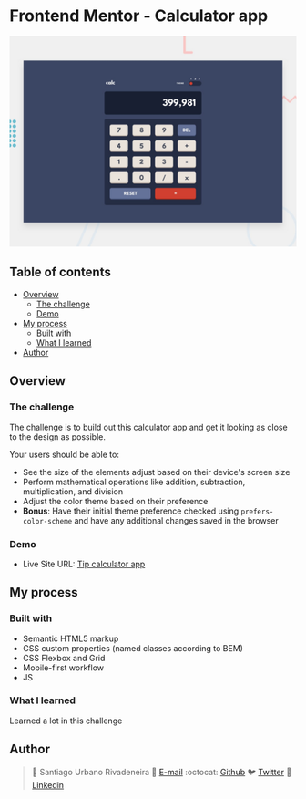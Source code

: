 # Frontend Mentor - Calculator app

![Design preview for the Calculator app coding challenge](./design/desktop-preview.jpg)

## Table of contents

- [Overview](#overview)
  - [The challenge](#the-challenge)
  - [Demo](#Demo)
- [My process](#my-process)
  - [Built with](#built-with)
  - [What I learned](#what-i-learned)
- [Author](#author)

## Overview

### The challenge

The challenge is to build out this calculator app and get it looking as close to the design as possible.

Your users should be able to:

- See the size of the elements adjust based on their device's screen size
- Perform mathematical operations like addition, subtraction, multiplication, and division
- Adjust the color theme based on their preference
- **Bonus**: Have their initial theme preference checked using `prefers-color-scheme` and have any additional changes saved in the browser

### Demo

- Live Site URL: [Tip calculator app](https://sanurb.github.io/Frontend-Mentor-Challenges/calculator-app/index.html)

## My process
### Built with

- Semantic HTML5 markup
- CSS custom properties (named classes according to BEM)
- CSS Flexbox and Grid
- Mobile-first workflow
- JS

### What I learned
Learned a lot in this challenge

## Author

> :man: Santiago Urbano Rivadeneira
> :e-mail: [E-mail](dsanturban@gmail.com)
> :octocat: [Github](https://github.com/sanurb)
> :bird: [Twitter](https://twitter.com/dsanturban)
> :blue_book: [Linkedin](https://www.linkedin.com/in/santurban)
